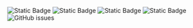 ![Static Badge](https://img.shields.io/badge/blacklists-60-000000) ![Static Badge](https://img.shields.io/badge/blacklisted-2793469-cc0000) ![Static Badge](https://img.shields.io/badge/whitelisted-2245-00CC00) ![Static Badge](https://img.shields.io/badge/streaming_blacklist-28107-000000) ![GitHub issues](https://img.shields.io/github/issues/fabriziosalmi/blacklists)
